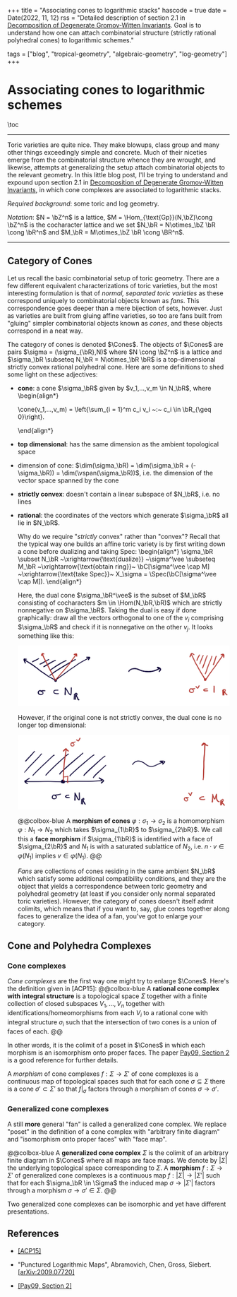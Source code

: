 +++
title = "Associating cones to logarithmic stacks"
hascode = true
date = Date(2022, 11, 12)
rss = "Detailed description of section 2.1 in [Decomposition of Degenerate Gromov-Witten Invariants](https://arxiv.org/pdf/1709.09864.pdf). Goal is to understand how one can attach combinatorial structure (strictly rational polyhedral cones) to logarithmic schemes."

tags = ["blog", "tropical-geometry", "algebraic-geometry", "log-geometry"]
+++

# Associating cones to logarithmic schemes

\toc

---

Toric varieties are quite nice. They make blowups, class group and many other things exceedingly simple and concrete. Much of their niceties emerge from the combinatorial structure whence they are wrought, and likewise, attempts at generalizing the setup attach combinatorial objects to the relevant geometry. In this little blog post, I'll be trying to understand and expound upon section 2.1 in [Decomposition of Degenerate Gromov-Witten Invariants](https://arxiv.org/pdf/1709.09864.pdf), in which cone complexes are associated to logarithmic stacks.


*Required background*: some toric and log geometry.

*Notation*: $N = \bZ^n$ is a lattice, $M = \Hom_{\text{Gp}}(N,\bZ)\cong \bZ^n$ is the cocharacter lattice and we set $N_\bR = N\otimes_\bZ \bR \cong \bR^n$ and $M_\bR = M\otimes_\bZ \bR \cong \BR^n$.

---

## Category of Cones

Let us recall the basic combinatorial setup of toric geometry. There are a few different equivalent characterizations of toric varieties, but the most interesting formulation is that of _normal, separated toric varieties_ as these correspond uniquely to combinatorial objects known as _fans_. This correspondence goes deeper than a mere bijection of sets, however. Just as varieties are built from gluing affine varieties, so too are fans built from "gluing" simpler combinatorial objects known as _cones_, and these objects correspond in a neat way.

The category of cones is denoted $\Cones$. The objects of $\Cones$ are pairs $\sigma = (\sigma_{\bR},N)$ where $N \cong \bZ^n$ is a lattice and $\sigma_\bR \subseteq N_\bR = N\otimes_\bR \bR$ is a top-dimensional strictly convex rational polyhedral cone. Here are some definitions to shed some light on these adjectives:

- **cone**: a cone $\sigma_\bR$ given by $v_1,...,v_m \in N_\bR$, where
  \begin{align*}

  \cone(v_1,...,v_m) = \left\{\sum_{i = 1}^m c_i v_i ~:~ c_i \in \bR\_{\geq 0}\right\}.

  \end{align*}

* **top dimensional**: has the same dimension as the ambient topological space
* dimension of cone: $\dim(\sigma_\bR) = \dim(\sigma_\bR + (-\sigma_\bR)) = \dim(\vspan(\sigma_\bR))$, i.e. the dimension of the vector space spanned by the cone
* **strictly convex**: doesn't contain a linear subspace of $N_\bR$, i.e. no lines
* **rational**: the coordinates of the vectors which generate $\sigma_\bR$ all lie in $N_\bR$.

  Why do we require "*strictly* convex" rather than "convex"? Recall that the typical way one builds an affine toric variety is by first writing down a cone before dualizing and taking Spec:
  \begin{align*}
    \sigma_\bR \subset N_\bR ~\xrightarrow{\text{dualize}} ~\sigma^\vee \subseteq M_\bR ~\xrightarrow{\text{obtain ring}}~ \bC[\sigma^\vee \cap M] ~\xrightarrow{\text{take Spec}}~ X_\sigma = \Spec(\bC[\sigma^\vee \cap M]).
  \end{align*}
  
  Here, the dual cone $\sigma_\bR^\vee$ is the subset of $M_\bR$ consisting of cocharacters $m \in \Hom(N_\bR,\bR)$ which are strictly nonnegative on $\sigma_\bR$. Taking the dual is easy if done graphically: draw all the vectors orthogonal to one of the $v_i$ comprising $\sigma_\bR$ and check if it is nonnegative on the other $v_j$. It looks something like this:

  ![strictly convex rational polyhedral cone](/pages/blog/posts/post2/fig1.png)

  However, if the original cone is not strictly convex, the dual cone is no longer top dimensional:

  ![non-strictly convex rational polyhedral cone](/pages/blog/posts/post2/fig2.png)

  @@colbox-blue
    A **morphism of cones** $\varphi:\sigma_1\to \sigma_2$ is a homomorphism $\varphi:N_1\to N_2$ which takes $\sigma_{1\bR}$ to $\sigma_{2\bR}$. We call this a **face morphism** if $\sigma_{1\bR}$ is identified with a face of $\sigma_{2\bR}$ and $N_1$ is with a saturated sublattice of $N_2$, i.e. $n\cdot v \in \varphi(N_1)$ implies $v \in \varphi(N_1)$.
  @@

  *Fans* are collections of cones residing in the same ambient $N_\bR$ which satisfy some additional compatibility conditions, and they are the object that yields a correspondence between toric geometry and polyhedral geometry (at least if you consider only normal separated toric varieties). However, the category of cones doesn't itself admit colimits, which means that if you want to, say, glue cones together along faces to generalize the idea of a fan, you've got to enlarge your category.

## Cone and Polyhedra Complexes

### Cone complexes

*Cone complexes* are the first way one might try to enlarge $\Cones$. Here's the definition given in [ACP15]: 
@@colbox-blue
A **rational cone complex with integral structure** is a topological space $\Sigma$ together with a finite collection of closed subspaces $V_1,...,V_n$ together with identifications/homeomorphisms from each $V_i$ to a rational cone with integral structure $\sigma_i$ such that the intersection of two cones is a union of faces of each.
@@

In other words, it is the colimit of a poset in $\Cones$ in which each morphism is an isomorphism onto proper faces. The paper [Pay09, Section 2](https://arxiv.org/pdf/math/0605537.pdf) is a good reference for further details.

A *morphism* of cone complexes $f:\Sigma\to \Sigma'$ of cone complexes is a continuous map of topological spaces such that for each cone $\sigma \subseteq \Sigma$ there is a cone $\sigma' \subset \Sigma'$ so that $f|_\sigma$ factors through a morphism of cones $\sigma\to \sigma'$.

### Generalized cone complexes
A still **more** general "fan" is called a generalized cone complex. We replace "poset" in the definition of a cone complex with "arbitrary finite diagram" and "isomorphism onto proper faces" with "face map".

@@colbox-blue
  A **generalized cone complex** $\Sigma$ is the colimit of an arbitrary finite diagram in $\Cones$ where all maps are face maps. We denote by $|\Sigma|$ the underlying topological space corresponding to $\Sigma$. A **morphism** $f:\Sigma\to \Sigma'$ of generalized cone complexes is a continuous map $f:|\Sigma|\to |\Sigma'|$ such that for each $\sigma_\bR \in \Sigma$ the induced map $\sigma \to |\Sigma'|$ factors through a morphism $\sigma \to \sigma' \in \Sigma$.
@@

Two generalized cone complexes can be isomorphic and yet have different presentations.


## References

- [[ACP15]](https://arxiv.org/pdf/1212.0373.pdf)

- "Punctured Logarithmic Maps", Abramovich, Chen, Gross, Siebert. [[arXiv:2009.07720]](https://arxiv.org/pdf/2009.07720.pdf)

- [[Pay09, Section 2]](https://arxiv.org/pdf/math/0605537.pdf)
